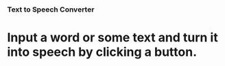### Text to Speech Converter
# Input a word or some text and turn it into speech by clicking a button.